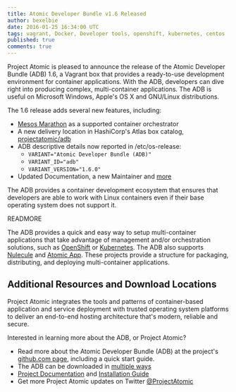 ```yaml
---
title: Atomic Developer Bundle v1.6 Released
author: bexelbie
date: 2016-01-25 16:34:00 UTC
tags: vagrant, Docker, Developer tools, openshift, kubernetes, centos
published: true
comments: true
---
```

Project Atomic is pleased to announce the release of the Atomic Developer Bundle (ADB) 1.6, a Vagrant box that provides a ready-to-use development environment for container applications. With the ADB, developers can dive right into producing complex, multi-container applications. The ADB is useful on Microsoft Windows, Apple's OS X and GNU/Linux distributions.

The 1.6 release adds several new features, including:

  * [Mesos Marathon](https://mesosphere.github.io/marathon/) as a supported container orchestrator
  * A new delivery location in HashiCorp's Atlas box catalog, [projectatomic/adb](https://atlas.hashicorp.com/projectatomic/boxes/adb)
  * ADB descriptive details now reported in /etc/os-release:
    * `VARIANT="Atomic Developer Bundle (ADB)"`
    * `VARIANT_ID="adb"`
    * `VARIANT_VERSION="1.6.0"`
  * Updated Documentation, a new Maintainer and [more](https://github.com/projectatomic/adb-atomic-developer-bundle/releases/tag/v1.6.0)

The ADB provides a container development ecosystem that ensures that developers are able to work with Linux containers even if their base operating system does not support it.

READMORE

The ADB provides a quick and easy way to setup multi-container applications that take advantage of management and/or orchestration solutions, such as [OpenShift](https://www.openshift.org/) or [Kubernetes](http://kubernetes.io/). The ADB also supports [Nulecule](http://www.projectatomic.io/docs/nulecule/) and [Atomic App](http://www.projectatomic.io/docs/atomicapp/). These projects provide a structure for packaging, distributing, and deploying multi-container applications.

## Additional Resources and Download Locations

Project Atomic integrates the tools and patterns of container-based application and service deployment with trusted operating system platforms to deliver an end-to-end hosting architecture that's modern, reliable and secure.

Interested in learning more about the ADB, or Project Atomic?

  * Read more about the Atomic Developer Bundle (ADB) at the project's [github.com page](https://github.com/projectatomic/adb-atomic-developer-bundle), including a quick start guide.
  * The ADB can be downloaded in [multiple ways](https://github.com/projectatomic/adb-atomic-developer-bundle/blob/master/docs/installing.rst#3-download-the-adb)
  * [Project Documentation](https://github.com/projectatomic/adb-atomic-developer-bundle#documentation) and [Installation Guide](https://github.com/projectatomic/adb-atomic-developer-bundle/blob/master/docs/installing.rst)
  * Get more Project Atomic updates on Twitter [@ProjectAtomic](https://twitter.com/projectatomic)

